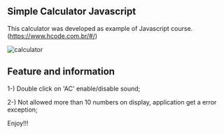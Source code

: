 ## Simple Calculator Javascript

This calculator was developed as example of Javascript course. (https://www.hcode.com.br/#/)

![calculator](https://user-images.githubusercontent.com/20749950/72955537-0f964700-3d7b-11ea-97ae-9205c0773627.png)


## Feature and information

 1-) Double click on 'AC' enable/disable sound;

 2-) Not allowed more than 10 numbers on display, application get a error exception;

Enjoy!!!
